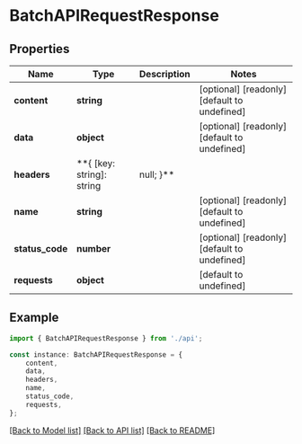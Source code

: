 # BatchAPIRequestResponse


## Properties

Name | Type | Description | Notes
------------ | ------------- | ------------- | -------------
**content** | **string** |  | [optional] [readonly] [default to undefined]
**data** | **object** |  | [optional] [readonly] [default to undefined]
**headers** | **{ [key: string]: string | null; }** |  | [optional] [readonly] [default to undefined]
**name** | **string** |  | [optional] [readonly] [default to undefined]
**status_code** | **number** |  | [optional] [readonly] [default to undefined]
**requests** | **object** |  | [default to undefined]

## Example

```typescript
import { BatchAPIRequestResponse } from './api';

const instance: BatchAPIRequestResponse = {
    content,
    data,
    headers,
    name,
    status_code,
    requests,
};
```

[[Back to Model list]](../README.md#documentation-for-models) [[Back to API list]](../README.md#documentation-for-api-endpoints) [[Back to README]](../README.md)

